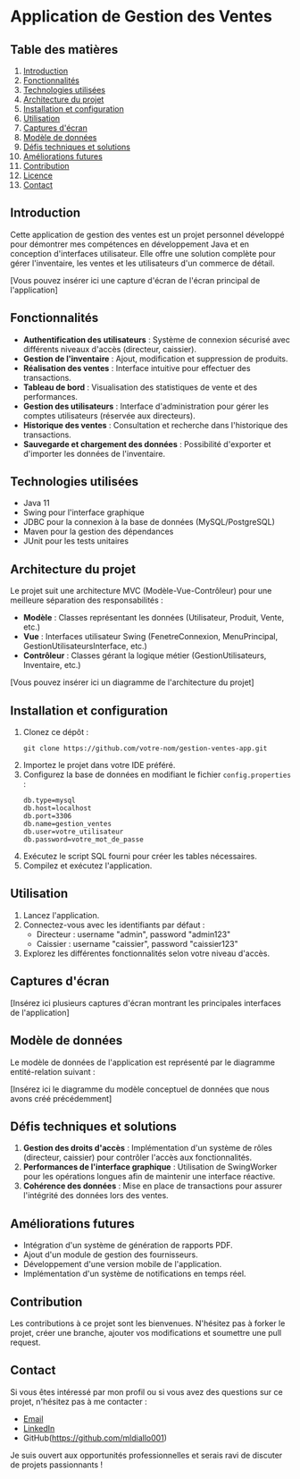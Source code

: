 # Application de Gestion des Ventes

## Table des matières
1. [Introduction](#introduction)
2. [Fonctionnalités](#fonctionnalités)
3. [Technologies utilisées](#technologies-utilisées)
4. [Architecture du projet](#architecture-du-projet)
5. [Installation et configuration](#installation-et-configuration)
6. [Utilisation](#utilisation)
7. [Captures d'écran](#captures-décran)
8. [Modèle de données](#modèle-de-données)
9. [Défis techniques et solutions](#défis-techniques-et-solutions)
10. [Améliorations futures](#améliorations-futures)
11. [Contribution](#contribution)
12. [Licence](#licence)
13. [Contact](#contact)

## Introduction

Cette application de gestion des ventes est un projet personnel développé pour démontrer mes compétences en développement Java et en conception d'interfaces utilisateur. Elle offre une solution complète pour gérer l'inventaire, les ventes et les utilisateurs d'un commerce de détail.

[Vous pouvez insérer ici une capture d'écran de l'écran principal de l'application]

## Fonctionnalités

- **Authentification des utilisateurs** : Système de connexion sécurisé avec différents niveaux d'accès (directeur, caissier).
- **Gestion de l'inventaire** : Ajout, modification et suppression de produits.
- **Réalisation des ventes** : Interface intuitive pour effectuer des transactions.
- **Tableau de bord** : Visualisation des statistiques de vente et des performances.
- **Gestion des utilisateurs** : Interface d'administration pour gérer les comptes utilisateurs (réservée aux directeurs).
- **Historique des ventes** : Consultation et recherche dans l'historique des transactions.
- **Sauvegarde et chargement des données** : Possibilité d'exporter et d'importer les données de l'inventaire.

## Technologies utilisées

- Java 11
- Swing pour l'interface graphique
- JDBC pour la connexion à la base de données (MySQL/PostgreSQL)
- Maven pour la gestion des dépendances
- JUnit pour les tests unitaires

## Architecture du projet

Le projet suit une architecture MVC (Modèle-Vue-Contrôleur) pour une meilleure séparation des responsabilités :

- **Modèle** : Classes représentant les données (Utilisateur, Produit, Vente, etc.)
- **Vue** : Interfaces utilisateur Swing (FenetreConnexion, MenuPrincipal, GestionUtilisateursInterface, etc.)
- **Contrôleur** : Classes gérant la logique métier (GestionUtilisateurs, Inventaire, etc.)

[Vous pouvez insérer ici un diagramme de l'architecture du projet]

## Installation et configuration

1. Clonez ce dépôt :
   ```
   git clone https://github.com/votre-nom/gestion-ventes-app.git
   ```
2. Importez le projet dans votre IDE préféré.
3. Configurez la base de données en modifiant le fichier `config.properties` :
   ```
   db.type=mysql
   db.host=localhost
   db.port=3306
   db.name=gestion_ventes
   db.user=votre_utilisateur
   db.password=votre_mot_de_passe
   ```
4. Exécutez le script SQL fourni pour créer les tables nécessaires.
5. Compilez et exécutez l'application.

## Utilisation

1. Lancez l'application.
2. Connectez-vous avec les identifiants par défaut :
   - Directeur : username "admin", password "admin123"
   - Caissier : username "caissier", password "caissier123"
3. Explorez les différentes fonctionnalités selon votre niveau d'accès.

## Captures d'écran

[Insérez ici plusieurs captures d'écran montrant les principales interfaces de l'application]

## Modèle de données

Le modèle de données de l'application est représenté par le diagramme entité-relation suivant :

[Insérez ici le diagramme du modèle conceptuel de données que nous avons créé précédemment]

## Défis techniques et solutions

1. **Gestion des droits d'accès** : Implémentation d'un système de rôles (directeur, caissier) pour contrôler l'accès aux fonctionnalités.
2. **Performances de l'interface graphique** : Utilisation de SwingWorker pour les opérations longues afin de maintenir une interface réactive.
3. **Cohérence des données** : Mise en place de transactions pour assurer l'intégrité des données lors des ventes.

## Améliorations futures

- Intégration d'un système de génération de rapports PDF.
- Ajout d'un module de gestion des fournisseurs.
- Développement d'une version mobile de l'application.
- Implémentation d'un système de notifications en temps réel.

## Contribution

Les contributions à ce projet sont les bienvenues. N'hésitez pas à forker le projet, créer une branche, ajouter vos modifications et soumettre une pull request.

## Contact

Si vous êtes intéressé par mon profil ou si vous avez des questions sur ce projet, n'hésitez pas à me contacter :

- [Email](mrdiallo77@gmail.com)
- [LinkedIn](https://www.linkedin.com/in/lamarana-diallo-3312a512b/)
- GitHub(https://github.com/mldiallo001)

Je suis ouvert aux opportunités professionnelles et serais ravi de discuter de projets passionnants !